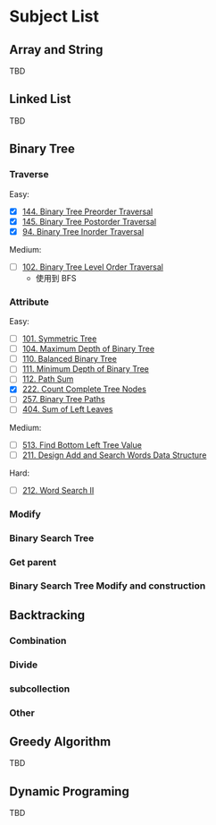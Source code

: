 # Subject List
## Array and String
TBD

## Linked List
TBD

## Binary Tree
### Traverse
Easy:
- [x] [144. Binary Tree Preorder Traversal](https://leetcode.com/problems/binary-tree-preorder-traversal/)
- [x] [145. Binary Tree Postorder Traversal](https://leetcode.com/problems/binary-tree-postorder-traversal/)
- [x] [94. Binary Tree Inorder Traversal](https://leetcode.com/problems/binary-tree-inorder-traversal/)

Medium:
- [ ] [102. Binary Tree Level Order Traversal](https://leetcode.com/problems/binary-tree-level-order-traversal/description/)
    - 使用到 BFS

### Attribute
Easy:
- [ ] [101. Symmetric Tree](https://leetcode.com/problems/symmetric-tree/)
- [ ] [104. Maximum Depth of Binary Tree](https://leetcode.com/problems/maximum-depth-of-binary-tree/)
- [ ] [110. Balanced Binary Tree](https://leetcode.com/problems/balanced-binary-tree/)
- [ ] [111. Minimum Depth of Binary Tree](https://leetcode.com/problems/minimum-depth-of-binary-tree/)
- [ ] [112. Path Sum](https://leetcode.com/problems/path-sum/)
- [x] [222. Count Complete Tree Nodes](https://leetcode.com/problems/count-complete-tree-nodes/)
- [ ] [257. Binary Tree Paths](https://leetcode.com/problems/binary-tree-paths/)
- [ ] [404. Sum of Left Leaves](https://leetcode.com/problems/sum-of-left-leaves/)

Medium:
- [ ] [513. Find Bottom Left Tree Value](https://leetcode.com/problems/find-bottom-left-tree-value/)
- [ ] [211. Design Add and Search Words Data Structure](https://leetcode.com/discuss/general-discussion/460599/blind-75-leetcode-questions)

Hard:
- [ ] [212. Word Search II](https://leetcode.com/problems/word-search-ii/)

### Modify

### Binary Search Tree
### Get parent
### Binary Search Tree Modify and construction

## Backtracking
### Combination
### Divide
### subcollection
### Other

## Greedy Algorithm
TBD

## Dynamic Programing
TBD
